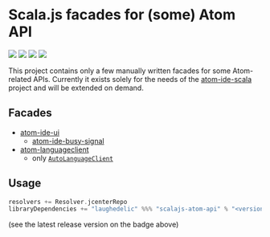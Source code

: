 # Scala.js facades for (some) Atom API

[![](https://travis-ci.org/laughedelic/scalajs-atom-api.svg?branch=master)](https://travis-ci.org/laughedelic/scalajs-atom-api)
[![](http://img.shields.io/github/release/laughedelic/scalajs-atom-api/all.svg)](https://github.com/laughedelic/scalajs-atom-api/releases/latest)
[![](https://img.shields.io/badge/license-MPL--2.0-blue.svg)](https://www.tldrlegal.com/l/mpl-2.0)
[![](https://img.shields.io/badge/contact-gitter_chat-dd1054.svg)](https://gitter.im/laughedelic/scalajs-atom-api)

This project contains only a few manually written facades for some Atom-related APIs. Currently it exists solely for the needs of the [atom-ide-scala](https://github.com/laughedelic/atom-ide-scala) project and will be extended on demand.

## Facades

* [atom-ide-ui](https://github.com/facebook-atom/atom-ide-ui)
  + [atom-ide-busy-signal](https://github.com/facebook-atom/atom-ide-ui/tree/master/modules/atom-ide-ui/pkg/atom-ide-busy-signal)
* [atom-languageclient](https://github.com/atom/atom-languageclient)
  + only [`AutoLanguageClient`](https://github.com/atom/atom-languageclient/blob/master/lib/auto-languageclient.js)


## Usage

```scala
resolvers += Resolver.jcenterRepo
libraryDependencies += "laughedelic" %%% "scalajs-atom-api" % "<version>"
```

(see the latest release version on the badge above)
